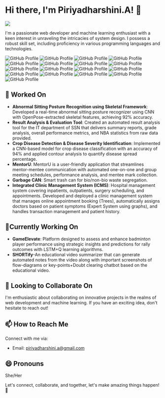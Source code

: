 # Hi there, I'm Piriyadharshini.A! 👋
![](https://komarev.com/ghpvc/?username=piriya-dharshini&color=green)

I'm a passionate web developer and machine learning enthusiast with a keen interest in unraveling the intricacies of system design. I possess a robust skill set, including proficiency in various programming languages and technologies.

![GitHub Profile](https://img.shields.io/badge/PyTorch-EE4C2C?style=for-the-badge&logo=pytorch&logoColor=white) 
![GitHub Profile](https://img.shields.io/badge/Google%20Gemini-8E75B2?style=for-the-badge&logo=googlegemini&logoColor=white)
![GitHub Profile](https://img.shields.io/badge/-HuggingFace-FDEE21?style=for-the-badge&logo=HuggingFace&logoColor=black)
![GitHub Profile](https://img.shields.io/badge/ChatGPT-74aa9c?style=for-the-badge&logo=openai&logoColor=white)
![GitHub Profile](https://img.shields.io/badge/TensorFlow-FF6F00?style=for-the-badge&logo=tensorflow&logoColor=white)
![GitHub Profile](https://img.shields.io/badge/Keras-FF0000?style=for-the-badge&logo=keras&logoColor=white)
![GitHub Profile](https://img.shields.io/badge/MySQL-005C84?style=for-the-badge&logo=mysql&logoColor=white)
![GitHub Profile](https://img.shields.io/badge/Oracle-F80000?style=for-the-badge&logo=Oracle&logoColor=white)
![GitHub Profile](https://img.shields.io/badge/C%2B%2B-00599C?style=for-the-badge&logo=c%2B%2B&logoColor=white)
![GitHub Profile](https://img.shields.io/badge/CSS3-1572B6?style=for-the-badge&logo=css3&logoColor=white)
![GitHub Profile](https://img.shields.io/badge/HTML5-E34F26?style=for-the-badge&logo=html5&logoColor=white)
![GitHub Profile](https://img.shields.io/badge/JavaScript-323330?style=for-the-badge&logo=javascript&logoColor=F7DF1E)
![GitHub Profile](https://img.shields.io/badge/LaTeX-47A141?style=for-the-badge&logo=LaTeX&logoColor=white)
![GitHub Profile](https://img.shields.io/badge/Numpy-777BB4?style=for-the-badge&logo=numpy&logoColor=white)
![GitHub Profile](https://img.shields.io/badge/PLSQL-F80000?style=for-the-badge&logo=oracle&logoColor=black)
![GitHub Profile](https://img.shields.io/badge/scikit_learn-F7931E?style=for-the-badge&logo=scikit-learn&logoColor=white)
![GitHub Profile](https://img.shields.io/badge/Python-FFD43B?style=for-the-badge&logo=python&logoColor=blue)

## 🔭 Worked On


- **Abnormal Sitting Posture Recognition using Skeletal Framework**:
    Developed a real-time abnormal sitting posture recognizer using CNN with OpenPose-extracted skeletal features,
achieving 92% accuracy.
- **Result Analysis & Evaluation Tool**:
    Created an automated result analysis tool for the IT department of SSN that delivers summary reports, grade
analysis, overall performance metrics, and NBA statistics from raw data provided.
- **Crop Disease Detection & Disease Severity Identification**:
    Implemented a CNN-based model for crop disease classification with an accuracy of 94% and applied contour
analysis to quantify disease spread percentage.
- **MentorU**:
    MentorU is a user-friendly application that streamlines mentor-mentee communication with automated one-on-one and group meeting schedules, performance analysis,      and mentee mark collection.
- **Garbage CAN**: Smart trash can for bio/non-bio waste segregation.
- **Integrated Clinic Management System (ICMS)**: Hospital management system covering inpatients, outpatients, surgery scheduling, and appointments.
    Developed and deployed a clinic management system that manages online appointment booking (Trees),
    automatically assigns doctors based on patient symptoms (Expert System using graphs), and handles transaction
    management and patient history.

## 🔭Currently Working On

- **GameElevate**: Platform designed to assess and enhance badminton player performance using strategic insights and predictions for rally outcomes with LSTM+Q learning algorithms.
- **SHORTify**-An educational video summarizer that can generate automated notes from the video along with important screenshots of flow-diagrams or key-points+Doubt clearing chatbot based on the educational video.


## 👯 Looking to Collaborate On

I'm enthusiastic about collaborating on innovative projects in the realms of web development and machine learning. If you have an exciting idea, don't hesitate to reach out!


## 📫 How to Reach Me

Connect with me via:

- Email: piriyadharshini.a@gmail.com

## 😄 Pronouns

She/Her

Let's connect, collaborate, and together, let's make amazing things happen! 🚀


